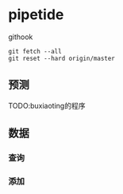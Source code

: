 # pipetide
githook
```
git fetch --all
git reset --hard origin/master
```
## 预测
TODO:buxiaoting的程序
## 数据
### 查询
### 添加